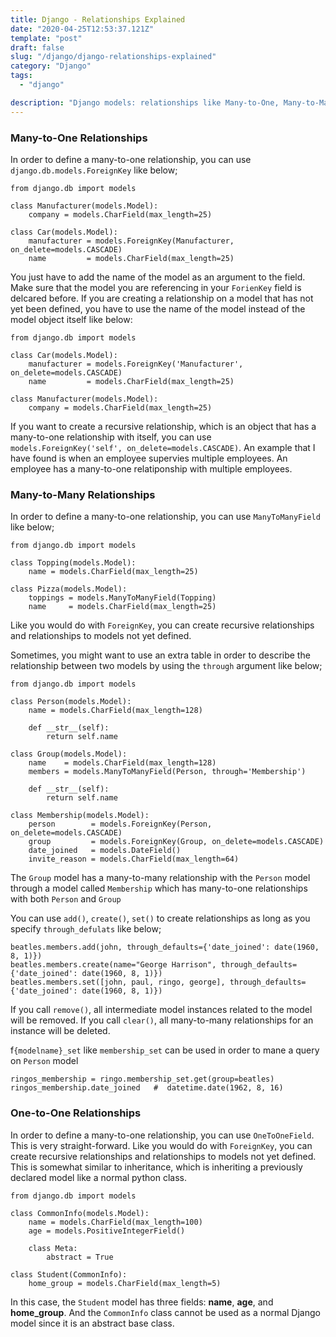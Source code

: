 ```yaml
---
title: Django - Relationships Explained
date: "2020-04-25T12:53:37.121Z"
template: "post"
draft: false
slug: "/django/django-relationships-explained"
category: "Django"
tags:
  - "django"

description: "Django models: relationships like Many-to-One, Many-to-Many, and One-to-One explained"
---
```


### Many-to-One Relationships

In order to define a many-to-one relationship, you can use `django.db.models.ForeignKey` like below;

```
from django.db import models

class Manufacturer(models.Model):
    company = models.CharField(max_length=25)

class Car(models.Model):
    manufacturer = models.ForeignKey(Manufacturer, on_delete=models.CASCADE)
    name         = models.CharField(max_length=25)
```

You just have to add the name of the model as an argument to the field. Make sure that the model you are referencing in your `ForienKey` field is delcared before. If you are creating a relationship on a model that has not yet been defined, you have to use the name of the model instead of the model object itself like below:

```
from django.db import models

class Car(models.Model):
    manufacturer = models.ForeignKey('Manufacturer', on_delete=models.CASCADE)
    name         = models.CharField(max_length=25)

class Manufacturer(models.Model):
    company = models.CharField(max_length=25)
```

If you want to create a recursive relationship, which is an object that has a many-to-one relationship with itself, you can use `models.ForeignKey('self', on_delete=models.CASCADE)`. An example that I have found is when an employee supervies multiple employees. An employee has a many-to-one relatiponship with multiple employees.

### Many-to-Many Relationships

In order to define a many-to-one relationship, you can use `ManyToManyField` like below;

```
from django.db import models

class Topping(models.Model):
    name = models.CharField(max_length=25)

class Pizza(models.Model):
    toppings = models.ManyToManyField(Topping)
    name     = models.CharField(max_length=25)
```

Like you would do with `ForeignKey`, you can create recursive relationships and relationships to models not yet defined.

Sometimes, you might want to use an extra table in order to describe the relationship between two models by using the `through` argument like below;

```
from django.db import models

class Person(models.Model):
    name = models.CharField(max_length=128)

    def __str__(self):
        return self.name

class Group(models.Model):
    name    = models.CharField(max_length=128)
    members = models.ManyToManyField(Person, through='Membership')

    def __str__(self):
        return self.name

class Membership(models.Model):
    person        = models.ForeignKey(Person, on_delete=models.CASCADE)
    group         = models.ForeignKey(Group, on_delete=models.CASCADE)
    date_joined   = models.DateField()
    invite_reason = models.CharField(max_length=64)
```

The `Group` model has a many-to-many relationship with the `Person` model through a model called `Membership` which has many-to-one relationships with both `Person` and `Group`

You can use `add()`, `create()`, `set()` to create relationships as long as you specify `through_defulats` like below;

```
beatles.members.add(john, through_defaults={'date_joined': date(1960, 8, 1)})
beatles.members.create(name="George Harrison", through_defaults={'date_joined': date(1960, 8, 1)})
beatles.members.set([john, paul, ringo, george], through_defaults={'date_joined': date(1960, 8, 1)})
```

If you call `remove()`, all intermediate model instances related to the model will be removed. If you call `clear()`, all many-to-many relationships for an instance will be deleted.

f`{modelname}_set` like `membership_set` can be used in order to mane a query on `Person` model

```
ringos_membership = ringo.membership_set.get(group=beatles)
ringos_membership.date_joined   #  datetime.date(1962, 8, 16)
```

### One-to-One Relationships

In order to define a many-to-one relationship, you can use `OneToOneField`. This is very straight-forward. Like you would do with `ForeignKey`, you can create recursive relationships and relationships to models not yet defined. This is somewhat similar to inheritance, which is inheriting a previously declared model like a normal python class.

```
from django.db import models

class CommonInfo(models.Model):
    name = models.CharField(max_length=100)
    age = models.PositiveIntegerField()

    class Meta:
        abstract = True

class Student(CommonInfo):
    home_group = models.CharField(max_length=5)
```

In this case, the `Student` model has three fields: **name**, **age**, and **home_group**. And the `CommonInfo` class cannot be used as a normal Django model since it is an abstract base class.
